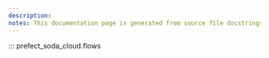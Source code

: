 ```yaml
---
description: 
notes: This documentation page is generated from source file docstrings.
---
```


::: prefect_soda_cloud.flows